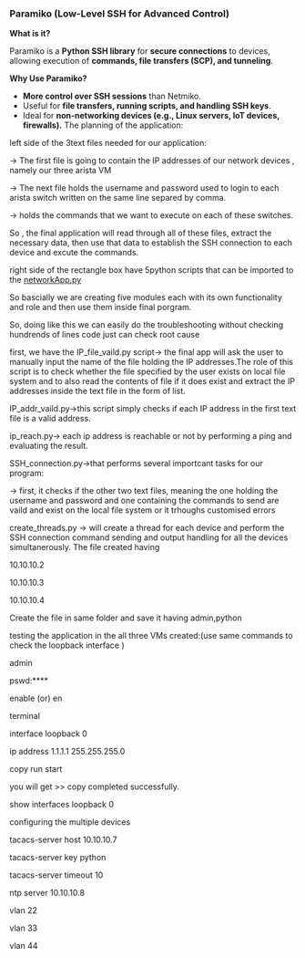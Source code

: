### **Paramiko (Low-Level SSH for Advanced Control)**

**What is it?**

Paramiko is a **Python SSH library** for **secure connections** to devices, allowing execution of **commands, file transfers (SCP), and tunneling**.

 **Why Use Paramiko?**

- **More control over SSH sessions** than Netmiko.
- Useful for **file transfers, running scripts, and handling SSH keys**.
- Ideal for **non-networking devices (e.g., Linux servers, IoT devices, firewalls).**
The planning of the application:

left side of the 3text files needed for our application:

→ The first file is going to contain the IP addresses of our network devices , namely our three arista VM 

→ The next file holds the username and password used to login to each arista switch written on the same line separed by comma.

→ holds the commands that we want to execute on each of these switches.

So , the final application will read through all of these files, extract the necessary data, then use that data to establish the SSH connection to each device and excute the commands.

right side of the rectangle box have 5python scripts that can be imported to the [networkApp.py](http://networkApp.py) 

So bascially we are creating five modules each with its own functionality and role and then use them inside final porgram.

So, doing like this we can easily do the troubleshooting without checking hundrends of lines code just can check root cause

first, we have the IP_file_vaild.py script→ the final app will ask the user to manually input the name of the file holding the IP addresses.The role of this script is to check whether the file specified by the user exists on local file system and to also read the contents of file if it does exist and extract the IP addresses inside the text file in the form of list.

IP_addr_vaild.py→this script simply checks if each IP address in the first text file is a valid address.

ip_reach.py→ each ip address is reachable or not by performing a ping and evaluating the result.

SSH_connection.py→that performs several importcant tasks for our program:

→ first, it checks if the other two text files, meaning the one holding the username and password and one containing the commands to send are vaild and exist on the local file system or it trhoughs customised errors

create_threads.py → will create a thread for each device and perform the SSH connection command sending and output handling for all the devices simultanerously.
The file created having

10.10.10.2

10.10.10.3

10.10.10.4

Create the file in same folder and save it having admin,python

testing the application in the all three VMs created:(use same commands to check the loopback interface )

admin

pswd:****

enable (or) en

terminal

interface loopback 0

ip address 1.1.1.1 255.255.255.0

copy run start

you will get >> copy completed successfully.

show interfaces loopback 0

configuring the multiple devices 

tacacs-server host 10.10.10.7

tacacs-server key python

tacacs-server timeout 10

ntp server 10.10.10.8

vlan 22

vlan 33

vlan 44
